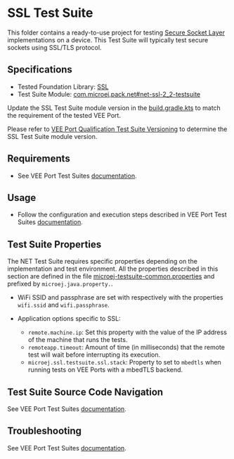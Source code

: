 # SSL Test Suite

This folder contains a ready-to-use project for testing [Secure Socket Layer](https://docs.microej.com/en/latest/VEEPortingGuide/ssl.html) implementations on a device.
This Test Suite will typically test secure sockets using SSL/TLS protocol.

## Specifications

- Tested Foundation Library: [SSL](https://repository.microej.com/modules/ej/api/ssl/)
- Test Suite Module: [com.microej.pack.net#net-ssl-2_2-testsuite](https://repository.microej.com/modules/com/microej/pack/net/net-ssl-2_2-testsuite/)

Update the SSL Test Suite module version in the [build.gradle.kts](build.gradle.kts) to match the requirement of the tested VEE Port.

Please refer to [VEE Port Qualification Test Suite Versioning](https://docs.microej.com/en/latest/VEEPortingGuide/veePortQualification.html#test-suite-versioning)
to determine the SSL Test Suite module version.

## Requirements

- See VEE Port Test Suites [documentation](../README.md).

## Usage

- Follow the configuration and execution steps described in VEE Port Test Suites [documentation](../README.md).

## Test Suite Properties

The NET Test Suite requires specific properties depending on the implementation and test environment.
All the properties described in this section are defined in the file [microej-testsuite-common.properties](validation/microej-testsuite-common.properties)
and prefixed by `microej.java.property.`.

- WiFi SSID and passphrase are set with respectively with the properties `wifi.ssid` and `wifi.passphrase`.

- Application options specific to SSL:

  - `remote.machine.ip`: Set this property with the value of the IP address of the machine that runs the tests.
  - `remoteapp.timeout`: Amount of time (in milliseconds) that the remote test will wait before interrupting its execution.
  - `microej.ssl.testsuite.ssl.stack`: Property to set to `mbedtls` when running tests on VEE Ports with a mbedTLS backend.

## Test Suite Source Code Navigation

See VEE Port Test Suites [documentation](../README.md).

## Troubleshooting

See VEE Port Test Suites [documentation](../README.md).
